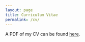 ```yaml
---
layout: page
title: Curriculum Vitae
permalink: /cv/
---
```


A PDF of my CV can be found [here](/assets/jacobs_cv.pdf).
